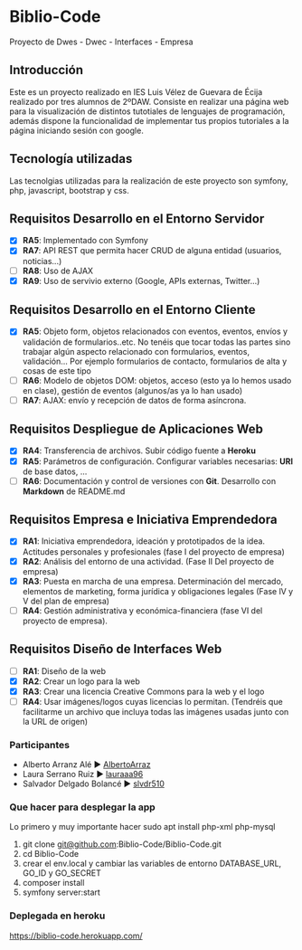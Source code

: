 # Biblio-Code
Proyecto de Dwes - Dwec - Interfaces - Empresa

## Introducción
Este es un proyecto realizado en IES Luis Vélez de Guevara de Écija realizado por tres alumnos de 2ºDAW. Consiste en realizar una página web para la visualización de distintos tutotiales de lenguajes de programación, además dispone la funcionalidad de implementar tus propios tutoriales a la página iniciando sesión con google.

## Tecnología utilizadas
Las tecnolgias utilizadas para la realización de este proyecto son symfony, php, javascript, bootstrap y css.

## Requisitos Desarrollo en el Entorno Servidor

- [X] __RA5__: Implementado con Symfony
- [X] __RA7__: API REST que permita hacer CRUD de alguna entidad (usuarios, noticias...)
- [ ] __RA8__: Uso de AJAX
- [X] __RA9__: Uso de servivio externo (Google, APIs externas, Twitter...)

## Requisitos Desarrollo en el Entorno Cliente

- [X] __RA5__: Objeto form, objetos relacionados con eventos, eventos, envíos y validación de formularios..etc. No tenéis que tocar todas las partes sino trabajar algún aspecto relacionado con formularios, eventos, validación... Por ejemplo formularios de contacto, formularios de alta y cosas de este tipo 
- [ ] __RA6__: Modelo de objetos DOM: objetos, acceso (esto ya lo hemos usado en clase), gestión de eventos (algunos/as ya lo han usado)
- [ ] __RA7__: AJAX: envío y recepción de datos de forma asíncrona.

## Requisitos Despliegue de Aplicaciones Web

- [X] __RA4__: Transferencia de archivos. Subir código fuente a __Heroku__
- [X] __RA5__: Parámetros de configuración. Configurar variables necesarias: __URI__ de base datos, ...
- [ ] __RA6__: Documentación y control de versiones con __Git__. Desarrollo con __Markdown__ de README.md 

## Requisitos Empresa e Iniciativa Emprendedora

- [X] __RA1__: Iniciativa emprendedora, ideación y  prototipados de la idea. Actitudes personales y profesionales (fase I del proyecto de empresa)
- [X] __RA2__: Análisis del entorno de una actividad. (Fase II Del proyecto de empresa)
- [X] __RA3__: Puesta en marcha de una empresa. Determinación del mercado, elementos de marketing, forma jurídica y obligaciones legales (Fase lV y V del plan de empresa) 
- [ ] __RA4__: Gestión administrativa y económica-financiera (fase VI del proyecto de empresa). 

## Requisitos Diseño de Interfaces Web

- [ ] __RA1__: Diseño de la web
- [X] __RA2__: Crear un logo para la web
- [X] __RA3__: Crear una licencia Creative Commons para la web y el logo
- [ ] __RA4__: Usar imágenes/logos cuyas licencias lo permitan. (Tendréis que facilitarme un archivo que incluya todas las imágenes usadas junto con la URL de origen)

### Participantes
- Alberto Arranz Alé ► [AlbertoArraz](https://github.com/AlbertoArraz)
- Laura Serrano Ruiz ► [lauraaa96](https://github.com/lauraaa96)
- Salvador Delgado Bolancé ► [slvdr510](https://github.com/slvdr510)

### Que hacer para desplegar la app

Lo primero y muy importante hacer
sudo apt install php-xml php-mysql

1. git clone git@github.com:Biblio-Code/Biblio-Code.git
2. cd Biblio-Code
3. crear el env.local y cambiar las variables de entorno DATABASE_URL, GO_ID y GO_SECRET
4. composer install
5. symfony server:start

### Deplegada en heroku
https://biblio-code.herokuapp.com/
